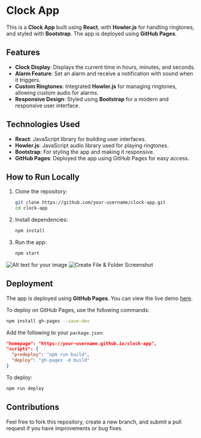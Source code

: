 
# Clock App

This is a **Clock App** built using **React**, with **Howler.js** for handling ringtones, and styled with **Bootstrap**. The app is deployed using **GitHub Pages**.

## Features

- **Clock Display**: Displays the current time in hours, minutes, and seconds.
- **Alarm Feature**: Set an alarm and receive a notification with sound when it triggers.
- **Custom Ringtones**: Integrated **Howler.js** for managing ringtones, allowing custom audio for alarms.
- **Responsive Design**: Styled using **Bootstrap** for a modern and responsive user interface.

## Technologies Used

- **React**: JavaScript library for building user interfaces.
- **Howler.js**: JavaScript audio library used for playing ringtones.
- **Bootstrap**: For styling the app and making it responsive.
- **GitHub Pages**: Deployed the app using GitHub Pages for easy access.

## How to Run Locally

1. Clone the repository:
   ```bash
   git clone https://github.com/your-username/clock-app.git
   cd clock-app
   ```

2. Install dependencies:
   ```bash
   npm install
   ```

3. Run the app:
   ```bash
   npm start
   ```
![Alt text for your image](./public/sona.jpg)
![Create File & Folder Screenshot](./public/sona.jpg)

## Deployment

The app is deployed using **GitHub Pages**. You can view the live demo [here](https://your-username.github.io/clock-app).

To deploy on GitHub Pages, use the following commands:
```bash
npm install gh-pages --save-dev
```

Add the following to your `package.json`:
```json
"homepage": "https://your-username.github.io/clock-app",
"scripts": {
  "predeploy": "npm run build",
  "deploy": "gh-pages -d build"
}
```

To deploy:
```bash
npm run deploy
```

## Contributions

Feel free to fork this repository, create a new branch, and submit a pull request if you have improvements or bug fixes.
